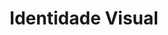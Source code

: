 ---
title: 'Identidade Visual'
slug: 'identidade-visual'
description: 'Mussum Ipsum, cacilds vidis litro abertis.  Mauris nec dolor in eros commodo tempor. Aenean aliquam molestie leo, vitae iaculis nisl.'
ctaText: 'Portifólio completo'
featuresTitle: 'Bastidores da inovação da marca'
private: false
draft: false
features:
  - iconName: 'descoberta'
    title: 'Descoberta'
    description:
      'Coletamos as informações essenciais para o desenvolvimento através de um briefing detalhado.'
  - iconName: 'concepcao'
    title: 'Concepção'
    description:
      'A direção do projeto é guiada por muita análise, estudos de mercado e referências visuais nesta fase.'
  - iconName: 'apresentacao'
    title: 'Apresentação'
    description:
      'Revelamos o projeto completo, detalhando a evolução e o conceito inerente à solução idealizada.'
  - iconName: 'entrega'
    title: 'Entrega'
    description:
      'Disponibilizamos os documentos para a utilização nas mídias de veiculação, junto a guias práticas.'
---